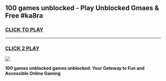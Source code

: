 
## 100 games unblocked - Play Unblocked Gmaes & Free #ka8ra
<h3>
<a href="https://premium.freeplayer.one?title=100_games_unblocked&ref=01M">CLICK TO PLAY</a></h3>
<hr>

<h3>
<a href="https://premium.freeplayer.one?title=100_games_unblocked&ref=01M">CLICK 2 PLAY</a>
  
</h3>

<a href="https://premium.freeplayer.one?title=100_games_unblocked&ref=01M"><img src="https://clearcache.store/games.png"></a>


**100 games unblocked games unblocked: Your Gateway to Fun and Accessible Online Gaming**
